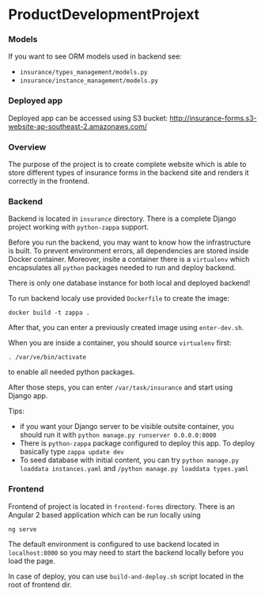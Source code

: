 # ProductDevelopmentProjext

### Models
If you want to see ORM models used in backend see:
- `insurance/types_management/models.py`
- `insurance/instance_management/models.py`

### Deployed app
Deployed app can be accessed using S3 bucket:
http://insurance-forms.s3-website-ap-southeast-2.amazonaws.com/

### Overview
The purpose of the project is to create complete website
which is able to store different types of insurance forms in the backend site
and renders it correctly in the frontend.

### Backend
Backend is located in `insurance` directory.
There is a complete Django project working with `python-zappa` support.

Before you run the backend, you may want to know how the infrastructure is built.
To prevent environment errors, all dependencies are stored inside Docker container.
Moreover, insite a container there is a `virtualenv` which encapsulates all `python`
packages needed to run and deploy backend.

There is only one database instance for both local and deployed backend!

To run backend localy use provided `Dockerfile` to create the image:
```
docker build -t zappa .
```

After that, you can enter a previously created image using `enter-dev.sh`.

When you are inside a container, you should source `virtualenv` first:
```
. /var/ve/bin/activate
```
to enable all needed python packages.

After those steps, you can enter `/var/task/insurance` and start using Django app.

Tips:
- if you want your Django server to be visible outsite container,
you should run it with `python manage.py runserver 0.0.0.0:8000`
- There is `python-zappa` package configured to deploy this app.
To deploy basically type `zappa update dev`
- To seed database with initial content, you can try `python manage.py loaddata instances.yaml`
and `/python manage.py loaddata types.yaml`

### Frontend
Frontend of project is located in `frontend-forms` directory. There is
an Angular 2 based application which can be run locally using
```
ng serve
```
The default environment is configured to use backend located in `localhost:8000`
so you may need to start the backend locally before you load the page.

In case of deploy, you can use `build-and-deploy.sh` script located in the root of frontend dir.
